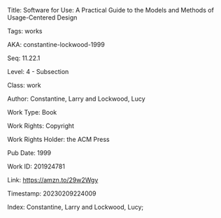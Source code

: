 Title:  Software for Use: A Practical Guide to the Models and Methods of Usage-Centered Design

Tags:   works

AKA:    constantine-lockwood-1999

Seq:    11.22.1

Level:  4 - Subsection

Class:  work

Author: Constantine, Larry and Lockwood, Lucy

Work Type: Book

Work Rights: Copyright

Work Rights Holder: the ACM Press

Pub Date: 1999

Work ID: 201924781

Link:   https://amzn.to/29w2Wgy

Timestamp: 20230209224009

Index:  Constantine, Larry and Lockwood, Lucy; 
